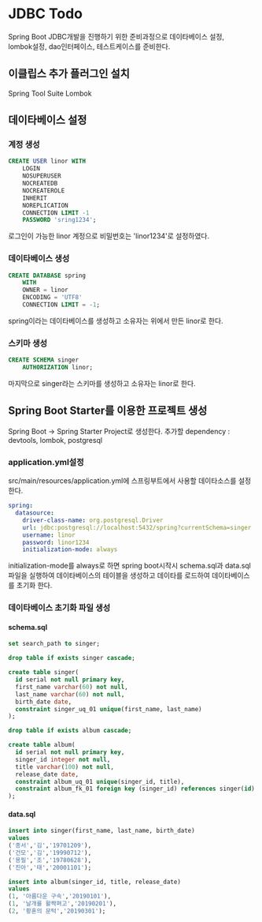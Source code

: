 # JDBC Todo
Spring Boot JDBC개발을 진행하기 위한 준비과정으로 데이타베이스 설정,  
lombok설정, dao인터페이스, 테스트케이스를 준비한다.

## 이클립스 추가 플러그인 설치
Spring Tool Suite
Lombok

## 데이타베이스 설정
### 계정 생성
```sql
CREATE USER linor WITH
	LOGIN
	NOSUPERUSER
	NOCREATEDB
	NOCREATEROLE
	INHERIT
	NOREPLICATION
	CONNECTION LIMIT -1
	PASSWORD 'sring1234';
```
로그인이 가능한 linor 계정으로 비밀번호는 'linor1234'로 설정하였다.

### 데이타베이스 생성
```sql
CREATE DATABASE spring
    WITH 
    OWNER = linor
    ENCODING = 'UTF8'
    CONNECTION LIMIT = -1;
```
spring이라는 데이타베이스를 생성하고 소유자는 위에서 만든 linor로 한다.

### 스키마 생성
```sql
CREATE SCHEMA singer
    AUTHORIZATION linor;
```
마지막으로 singer라는 스키마를 생성하고 소유자는 linor로 한다.

## Spring Boot Starter를 이용한 프로젝트 생성
Spring Boot -> Spring Starter Project로 생성한다.
추가할 dependency : devtools, lombok, postgresql

### application.yml설정
src/main/resources/application.yml에 스프링부트에서 사용할 데이타소스를 설정한다.
```yml
spring:
  datasource:
    driver-class-name: org.postgresql.Driver
    url: jdbc:postgresql://localhost:5432/spring?currentSchema=singer
    username: linor
    password: linor1234
    initialization-mode: always
```
initialization-mode를 always로 하면 spring boot시작시 schema.sql과 data.sql파일을 
실행하여 데이타베이스의 테이블을 생성하고 데이타를 로드하여 데이타베이스를 초기화 한다.

### 데이타베이스 초기화 파일 생성
#### schema.sql
```sql
set search_path to singer;

drop table if exists singer cascade;

create table singer(
  id serial not null primary key,
  first_name varchar(60) not null,
  last_name varchar(60) not null,
  birth_date date,
  constraint singer_uq_01 unique(first_name, last_name)
);

drop table if exists album cascade;

create table album(
  id serial not null primary key,
  singer_id integer not null,
  title varchar(100) not null,
  release_date date,
  constraint album_uq_01 unique(singer_id, title),
  constraint album_fk_01 foreign key (singer_id) references singer(id) on delete cascade
);

```
#### data.sql
```sql
insert into singer(first_name, last_name, birth_date)
values
('종서','김','19701209'),
('건모','김','19990712'),
('용필','조','19780628'),
('진아','태','20001101');

insert into album(singer_id, title, release_date)
values
(1, '아름다운 구속','20190101'),
(1, '날개를 활짝펴고','20190201'),
(2, '황혼의 문턱','20190301');
```
